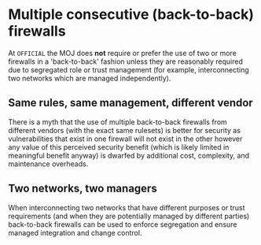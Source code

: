 # Multiple consecutive \(back-to-back\) firewalls

At `OFFICIAL` the MOJ does **not** require or prefer the use of two or more firewalls in a 'back-to-back' fashion unless they are reasonably required due to segregated role or trust management \(for example, interconnecting two networks which are managed independently\).

## Same rules, same management, different vendor

There is a myth that the use of multiple back-to-back firewalls from different vendors \(with the exact same rulesets\) is better for security as vulnerabilities that exist in one firewall will not exist in the other however any value of this perceived security benefit \(which is likely limited in meaningful benefit anyway\) is dwarfed by additional cost, complexity, and maintenance overheads.

## Two networks, two managers

When interconnecting two networks that have different purposes or trust requirements \(and when they are potentially managed by different parties\) back-to-back firewalls can be used to enforce segregation and ensure managed integration and change control.

